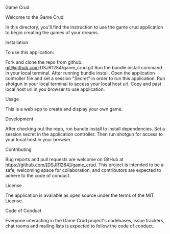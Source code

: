Game Crud

Welcome to the Game Crud 

In this directory, you'll find the instruction to use the game crud application to begin creating the games of your dreams. 

Installation

To use this application:

Fork and clone the repo from github. git@github.com:DSJR1284/game_crud.git
Run the bundle install command in your local terminal.
After running bundle install. 
Open the application controller file and set a session "Secret" in order to run this application.
Run shotgun in your local terminal to access your local host url.
Copy and past local host url in you browser to use application.

Usage

This is a web app to create and display your own game.

Development

After checking out the repo, run bundle install to install dependencies. Set a session secret in the application controller. Then run shotgun for access to your local host in your browser.

Contributing

Bug reports and pull requests are welcome on GitHub at https://github.com/[DSJR1284]/game_crud. This project is intended to be a safe, welcoming space for collaboration, and contributors are expected to adhere to the code of conduct.

License

The application is available as open source under the terms of the MIT License.

Code of Conduct

Everyone interacting in the Game Crud project's codebases, issue trackers, chat rooms and mailing lists is expected to follow the code of conduct.
